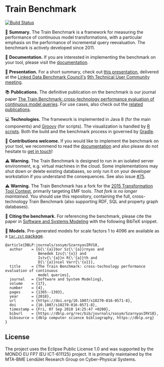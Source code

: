 # Train Benchmark

[![Build Status](https://travis-ci.org/FTSRG/trainbenchmark.svg?branch=master)](https://travis-ci.org/FTSRG/trainbenchmark)

:steam_locomotive: **Summary.** The Train Benchmark is a framework for measuring the performance of continuous model transformations, with a particular emphasis on the performance of incremental query reevaluation. The benchmark is actively developed since 2011.

:book: **Documentation.** If you are interested in implementing the benchmark on your tool, please visit the [documentation](docs/).

:movie_camera: **Presentation.** For a short summary, check out [this presentation](https://www.slideshare.net/szarnyasg/the-train-benchmark-crosstechnology-performance-evaluation-of-continuous-model-queries/), delivered at the [Linked Data Benchmark Council's](http://ldbcouncil.org/) [9th Technical User Community meeting](http://wiki.ldbcouncil.org/pages/viewpage.action?pageId=59277315).

:books: **Publications.** The definitive publication on the benchmark is our journal paper
[The Train Benchmark: cross-technology performance evaluation of continuous model queries](http://link.springer.com/article/10.1007/s10270-016-0571-8). For use cases, also check out the [related publications](https://github.com/FTSRG/publication-pages/wiki/Benchmarking-query-technologies-in-model-driven-scenarios).

:computer: **Technologies.** The framework is implemented in Java 8 (for the main components) and [Groovy](http://www.groovy-lang.org/) (for scripts). The visualization is handled by [R scripts](https://www.r-project.org/). Both the build and the benchmark process in governed by [Gradle](https://gradle.org/).

:wave: **Contributions welcome.** If you would like to implement the benchmark on your tool, we recommend to read the [documentation](docs/) and also please do not hesitate to [get in touch](https://github.com/szarnyasg)!

:warning: **Warning.** The Train Benchmark is designed to run in an isolated server environment, e.g. virtual machines in the cloud. Some implementations may shut down or delete existing databases, so only run it on your developer workstation if you understand the consequences. See also issue [#75](https://github.com/FTSRG/trainbenchmark/issues/75).

:warning: **Warning.** The Train Benchmark has a fork for the [2015 Transformation Tool Contest](https://github.com/FTSRG/trainbenchmark-ttc), primarily targeting EMF tools. _That fork is no longer maintained._ You should use this repository, containing the full, cross-technology Train Benchmark (also supporting RDF, SQL and property graph databases).

:page_facing_up: **Citing the benchmark.** For referencing the benchmark, please cite the paper in [Software and Systems Modeling](http://link.springer.com/article/10.1007/s10270-016-0571-8) with the following BibTeX snippet.

:triangular_ruler: **Models.** Pre-generated models for scale factors 1 to 4096 are available as a [`tar.zst` package](https://surfdrive.surf.nl/files/index.php/s/QBXOSE38sbSw1yX).

```
@article{DBLP:journals/sosym/SzarnyasIRV18,
  author    = {G{\'{a}}bor Sz{\'{a}}rnyas and
               Benedek Izs{\'{o}} and
               Istv{\'{a}}n R{\'{a}}th and
               D{\'{a}}niel Varr{\'{o}}},
  title     = {The Train Benchmark: cross-technology performance evaluation of continuous
               model queries},
  journal   = {Software and System Modeling},
  volume    = {17},
  number    = {4},
  pages     = {1365--1393},
  year      = {2018},
  url       = {https://doi.org/10.1007/s10270-016-0571-8},
  doi       = {10.1007/s10270-016-0571-8},
  timestamp = {Fri, 07 Sep 2018 14:25:47 +0200},
  biburl    = {https://dblp.org/rec/bib/journals/sosym/SzarnyasIRV18},
  bibsource = {dblp computer science bibliography, https://dblp.org}
}
```

## License

The project uses the Eclipse Public License 1.0 and was supported by the MONDO EU FP7 (EU ICT-611125) project.
It is primarily maintained by the MTA-BME Lendület Research Group on Cyber-Physical Systems.
